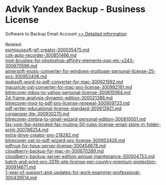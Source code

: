 # Advik Yandex Backup - Business License
Software to Backup Email Account
[>> Detailed information](https://secure.shareit.com/shareit/product.html?productid=300809436&affiliateid=200057808)<br/><br/>Related:
<br />[eximioussoft-gif-creator-300035475.md](https://github.com/downloadplanet/downloadplanet/blob/main/eximioussoft-gif-creator-300035475.md)<br />[cok-auto-recorder-300851466.md](https://github.com/downloadplanet/downloadplanet/blob/main/cok-auto-recorder-300851466.md)<br />[mist-brushes-for-photoshop-affinity-elements-psp-etc-v243-300670596.md](https://github.com/downloadplanet/downloadplanet/blob/main/mist-brushes-for-photoshop-affinity-elements-psp-etc-v243-300670596.md)<br />[aimersoft-music-converter-for-windows-multiuser-personal-license-25-pcs-300952406.md](https://github.com/downloadplanet/downloadplanet/blob/main/aimersoft-music-converter-for-windows-multiuser-personal-license-25-pcs-300952406.md)<br />[ipubsoft-word-to-pdf-converter-for-mac-300921992.md](https://github.com/downloadplanet/downloadplanet/blob/main/ipubsoft-word-to-pdf-converter-for-mac-300921992.md)<br />[macuncle-ost-converter-for-mac-pro-license-300982161.md](https://github.com/downloadplanet/downloadplanet/blob/main/macuncle-ost-converter-for-mac-pro-license-300982161.md)<br />[bitrecover-mbox-to-yahoo-personal-license-300810064.md](https://github.com/downloadplanet/downloadplanet/blob/main/bitrecover-mbox-to-yahoo-personal-license-300810064.md)<br />[2d-frame-analysis-dynamic-edition-300021386.md](https://github.com/downloadplanet/downloadplanet/blob/main/2d-frame-analysis-dynamic-edition-300021386.md)<br />[bitrecover-msg-to-pdf-pro-license-renewal-300909733.md](https://github.com/downloadplanet/downloadplanet/blob/main/bitrecover-msg-to-pdf-pro-license-renewal-300909733.md)<br />[pdf-writer-educational-license-standard-300613921.md](https://github.com/downloadplanet/downloadplanet/blob/main/pdf-writer-educational-license-standard-300613921.md)<br />[corganizer-lite-300930270.md](https://github.com/downloadplanet/downloadplanet/blob/main/corganizer-lite-300930270.md)<br />[bitrecover-zimbra-to-gmail-wizard-personal-edition-300810051.md](https://github.com/downloadplanet/downloadplanet/blob/main/bitrecover-zimbra-to-gmail-wizard-personal-edition-300810051.md)<br />[fax-voip-fsp-extended-fax-routing-50-rules-license-email-store-in-folder-print-300786254.md](https://github.com/downloadplanet/downloadplanet/blob/main/fax-voip-fsp-extended-fax-routing-50-rules-license-email-store-in-folder-print-300786254.md)<br />[extra-drive-creator-pro-218282.md](https://github.com/downloadplanet/downloadplanet/blob/main/extra-drive-creator-pro-218282.md)<br />[bitrecover-ost-to-pdf-wizard-pro-license-300953426.md](https://github.com/downloadplanet/downloadplanet/blob/main/bitrecover-ost-to-pdf-wizard-pro-license-300953426.md)<br />[pdfnup-for-hpux-server-license-300454678.md](https://github.com/downloadplanet/downloadplanet/blob/main/pdfnup-for-hpux-server-license-300454678.md)<br />[cloudberry-backup-for-mac-nr-300670289.md](https://github.com/downloadplanet/downloadplanet/blob/main/cloudberry-backup-for-mac-nr-300670289.md)<br />[cloudberry-backup-server-edition-annual-maintenance-300504753.md](https://github.com/downloadplanet/downloadplanet/blob/main/cloudberry-backup-server-edition-annual-maintenance-300504753.md)<br />[batch-and-print-pro-2019-site-license-per-country-premium-protection-300914671.md](https://github.com/downloadplanet/downloadplanet/blob/main/batch-and-print-pro-2019-site-license-per-country-premium-protection-300914671.md)<br />[1-year-of-support-and-updates-for-work-examiner-professional-300439514.md](https://github.com/downloadplanet/downloadplanet/blob/main/1-year-of-support-and-updates-for-work-examiner-professional-300439514.md)